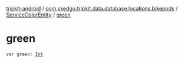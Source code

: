 [tripkit-android](../../index.md) / [com.skedgo.tripkit.data.database.locations.bikepods](../index.md) / [ServiceColorEntity](index.md) / [green](./green.md)

# green

`var green: `[`Int`](https://kotlinlang.org/api/latest/jvm/stdlib/kotlin/-int/index.html)